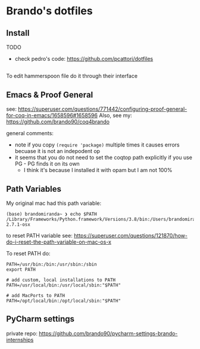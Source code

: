 # Brando's dotfiles

## Install

TODO

- check pedro's code: https://github.com/pcattori/dotfiles

##

To edit hammerspoon file do it through their interface


## Emacs & Proof General

see: https://superuser.com/questions/771442/configuring-proof-general-for-coq-in-emacs/1658596#1658596
Also, see my: https://github.com/brando90/coq4brando

general comments:

- note if you copy `(require 'package)` multiple times it causes errors becuase it is not an indepodent op
- it seems that you do not need to set the coqtop path explicitly if you use PG - PG finds it on its own
  - I think it's because I installed it with opam but I am not 100%

## Path Variables

My original mac had this path variable:
```
(base) brandomiranda~ ❯ echo $PATH
/Library/Frameworks/Python.framework/Versions/3.8/bin:/Users/brandomiranda/miniconda3/bin:/Users/brandomiranda/.pyenv/shims:/Users/brandomiranda/.pyenv/bin:/Users/brandomiranda/anaconda3/bin:/Users/brandomiranda/.opam/4.07.0/bin:/Users/brandomiranda/.gem/ruby/2.6.0/bin:/usr/local/opt/ruby/bin:/usr/local/bin:/usr/bin:/bin:/usr/sbin:/sbin:/Users/brandomiranda/opt/anaconda3/bin:/Users/brandomiranda/opt/anaconda3/condabin:/Users/brandomiranda/bin#:/Users/brandomiranda/bin/Maude-2.7.1-osx
```
to reset PATH variable see: https://superuser.com/questions/121870/how-do-i-reset-the-path-variable-on-mac-os-x

To reset PATH do:
```
PATH=/usr/bin:/bin:/usr/sbin:/sbin
export PATH

# add custom, local installations to PATH
PATH=/usr/local/bin:/usr/local/sbin:"$PATH"

# add MacPorts to PATH
PATH=/opt/local/bin:/opt/local/sbin:"$PATH"
```


## PyCharm settings

private repo: https://github.com/brando90/pycharm-settings-brando-internships
